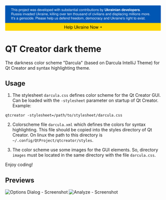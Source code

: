 [![Stand With Ukraine](https://raw.githubusercontent.com/vshymanskyy/StandWithUkraine/main/banner-direct.svg)](https://stand-with-ukraine.pp.ua/)

QT Creator dark theme
=====================
The darkness color scheme "Darcula" (based on Darcula IntelliJ Theme) for Qt Creator and syntax highlighting theme. 

Usage
-----

1. The stylesheet `darcula.css` defines color scheme for the Qt Creator GUI.  
Can be loaded with the `-stylesheet` parameter on startup of Qt Creator.  
  Example:
  ```
  qtcreator -stylesheet=/path/to/stylesheet/darcula.css
  ```
  
2. Colorscheme file `darcula.xml` which defines the colors for syntax highlighting. This file should be copied into the styles directory of Qt Creator.
On linux the path to this directory is `~/.config/QtProject/qtcreator/styles`.

3. The color scheme use some images for the GUI elements. So, directory `images` must be located in the same directory with the file `darcula.css`.


Enjoy coding!

Previews
--------
![Options Dialog - Screenshot](https://raw.githubusercontent.com/mervick/Qt-Creator-Darcula/master/previews/screen1.png)
![Analyze - Screenshot](https://raw.githubusercontent.com/mervick/Qt-Creator-Darcula/master/previews/screen2.png)
